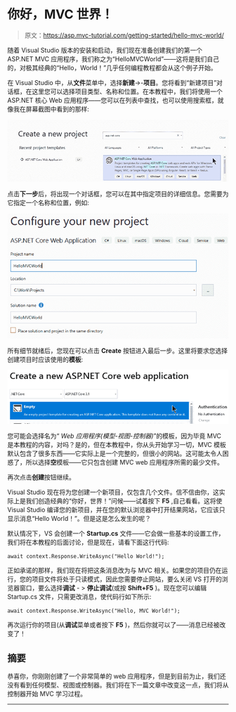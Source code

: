 # 你好，MVC 世界！

> 原文：<https://asp.mvc-tutorial.com/getting-started/hello-mvc-world/>

随着 Visual Studio 版本的安装和启动，我们现在准备创建我们的第一个 ASP.NET MVC 应用程序，我们称之为“HelloMVCWorld”——这将是我们自己的，对极其经典的“Hello，World！”几乎任何编程教程都会从这个例子开始。

在 Visual Studio 中，从**文件**菜单中，选择**新建**->-**项目**。您将看到“新建项目”对话框，在这里您可以选择项目类型、名称和位置。在本教程中，我们将使用一个 ASP.NET 核心 Web 应用程序——您可以在列表中查找，也可以使用搜索框，就像我在屏幕截图中看到的那样:

![](img/e7a1dc3bfdf1f0093c03543e7a03fda9.png "The VS New Project dialog")

点击**下一步**后，将出现一个对话框，您可以在其中指定项目的详细信息。您需要为它指定一个名称和位置，例如:

![](img/88a77803f6c8ea666da3c2e1b4a6eddb.png "VS New Project dialog - the details")

所有细节就绪后，您现在可以点击 **Create** 按钮进入最后一步。这里将要求您选择创建项目时应该使用的**模板**:

<input type="hidden" name="IL_IN_ARTICLE"> ![](img/e1e62f70282edd2dbdc02b6a14183e28.png "New project - select template")

您可能会选择名为“ *Web 应用程序(模型-视图-控制器)*”的模板，因为毕竟 MVC 是本教程的内容，对吗？是的，但在本教程中，你从头开始学习一切，MVC 模板默认包含了很多东西——它实际上是一个完整的，但很小的网站。这可能太令人困惑了，所以选择**空**模板——它只包含创建 MVC web 应用程序所需的最少文件。

再次点击**创建**按钮继续。

Visual Studio 现在将为您创建一个新项目，仅包含几个文件。信不信由你，这实际上是我们创造经典的“你好，世界！”问候——试着按下 **F5** ,自己看看。这将使 Visual Studio 编译您的新项目，并在您的默认浏览器中打开结果网站，它应该只显示消息“Hello World！”。但是这是怎么发生的呢？

默认情况下，VS 会创建一个 **Startup.cs** 文件——它会做一些基本的设置工作，我们将在本教程的后面讨论，但是现在，请看下面这行代码:

```
await context.Response.WriteAsync("Hello World!");
```

正如承诺的那样，我们现在将把这条消息改为与 MVC 相关。如果您的项目仍在运行，您的项目文件将处于只读模式，因此您需要停止网站，要么关闭 VS 打开的浏览器窗口，要么选择**调试** - > **停止调试**(或按 **Shift+F5** )。现在您可以编辑 Startup.cs 文件，只需更改消息，使代码行如下所示:

```
await context.Response.WriteAsync("Hello, MVC World!");
```

再次运行你的项目(从**调试**菜单或者按下 **F5** )，然后你就可以了——消息已经被改变了！

## 摘要

恭喜你，你刚刚创建了一个非常简单的 web 应用程序，但是到目前为止，我们还没有看到任何模型、视图或控制器。我们将在下一篇文章中改变这一点，我们将从控制器开始 MVC 学习过程。

* * *